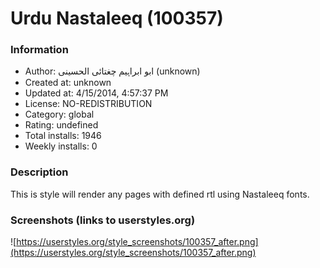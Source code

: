 # Urdu Nastaleeq (100357)

### Information
- Author: ابو ابراہیم چغتائی الحسینی (unknown)
- Created at: unknown
- Updated at: 4/15/2014, 4:57:37 PM
- License: NO-REDISTRIBUTION
- Category: global
- Rating: undefined
- Total installs: 1946
- Weekly installs: 0


### Description
This is style will render any pages with defined rtl using Nastaleeq fonts.


### Screenshots (links to userstyles.org)
![https://userstyles.org/style_screenshots/100357_after.png](https://userstyles.org/style_screenshots/100357_after.png)


